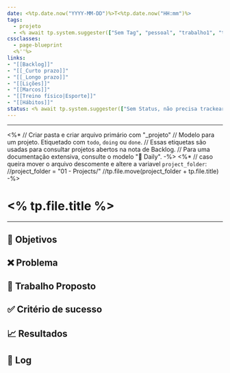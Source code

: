 ```yaml
---
date: <%tp.date.now("YYYY-MM-DD")%>T<%tp.date.now("HH:mm")%>
tags: 
  - projeto
  - <% await tp.system.suggester(["Sem Tag", "pessoal", "trabalho1", "trabalho2"], ["", "pessoal", "trabalho1", "trabalho2"], throw_on_cancel=true, placeholder="Que tipo de projeto pessoal ou do trabalho??") %>
cssclasses:
  - page-blueprint
  <%''%>
links: 
- "[[Backlog]]"
- "[[_Curto prazo]]"
- "[[_Longo prazo]]"
- "[[Lições]]"
- "[[Marcos]]"
- "[[Treino físico|Esporte]]"
- "[[Hábitos]]"
status: <% await tp.system.suggester(["Sem Status, não precisa trackear","todo", "doing", "ongoing", "done"], ["", "todo", "doing", "ongoing", "done"], throw_on_cancel=true, placeholder="Qual Status da Tarefa?") %>
---
```

---
<%* 
	// Criar pasta e criar arquivo primário com "_projeto"
	// Modelo para um projeto. Etiquetado com `todo`, `doing` ou `done`.
	// Essas etiquetas são usadas para consultar projetos abertos na nota de Backlog.
	// Para uma documentação extensiva, consulte o modelo "📓 Daily".
-%>
<%*
	// caso queira mover o arquivo descomente e altere a variavel `project_folder`: 
	//project_folder = "01 - Projects/"
	//tp.file.move(project_folder + tp.file.title)
-%>
# <% tp.file.title %>

---


## 🎯 Objetivos



## ❌ Problema



## 👷 Trabalho Proposto



## ✅ Critério de sucesso 



## 📈 Resultados



## 📓 Log

